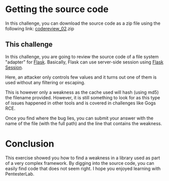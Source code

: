 # Getting the source code
In this challenge, you can download the source code as a zip file using the following link: [codereview_02](https://pentesterlab.com/exercises/codereview_02/attachments/0).zip

## This challenge
In this challenge, you are going to review the source code of a file system "adapter" for [Flask](https://www.fullstackpython.com/flask.html). Basically, Flask can use server-side session using [Flask Session](https://github.com/fengsp/flask-session/).

Here, an attacker only controls few values and it turns out one of them is used without any filtering or escaping.

This is however only a weakness as the cache used will hash (using md5) the filename provided. However, it is still something to look for as this type of issues happened in other tools and is covered in challenges like Gogs RCE.

Once you find where the bug lies, you can submit your answer with the name of the file (with the full path) and the line that contains the weakness.

# Conclusion
This exercise showed you how to find a weakness in a library used as part of a very complex framework. By digging into the source code, you can easily find code that does not seem right. I hope you enjoyed learning with PentesterLab.
